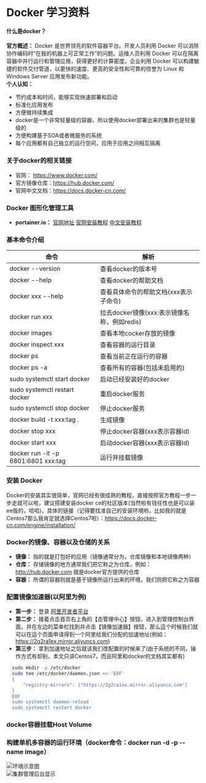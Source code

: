 # Docker 学习资料
#### 什么是docker？
**官方概述：** Docker 是世界领先的软件容器平台。开发人员利用 Docker 可以消除协作编码时“在我的机器上可正常工作”的问题。运维人员利用 Docker 可以在隔离容器中并行运行和管理应用，获得更好的计算密度。企业利用 Docker 可以构建敏捷的软件交付管道，以更快的速度、更高的安全性和可靠的信誉为 Linux 和 Windows Server 应用发布新功能。  
**个人认知：**  
* 节约成本和时间，能够实现快速部署和启动  
* 标准化应用发布 
* 方便做持续集成 
* docker是一个非常轻量级的容器，所以使用docker部署出来的集群也是轻量级的 
* 方便构建基于SOA或者微服务的系统 
* 每个应用都有自己独立的运行空间，应用于应用之间相互隔离 

### 关于docker的相关链接   
* 官网： https://www.docker.com/ 
* 官方镜像仓库：https://hub.docker.com/ 
* 官网中文文档：https://docs.docker-cn.com/  

### Docker 图形化管理工具    
* **portainer.io：**  [官网地址](https://portainer.io/) [官网安装教程](https://portainer.io/install.html)  [中文安装教程](http://blog.51cto.com/ganbing/2083051)  

### 基本命令介绍  

|        命令                           |                解析                                          |
|---------------------------------------|--------------------------------------------------------------|
| docker --version                      | 查看docker的版本号                                           |
| docker --help                         | 查看docker的帮助文档                                         |
| docker xxx --help                     | 查看具体命令的帮助文档(xxx表示子命令)                        |
| docker run xxx                        | 拉去docker镜像(xxx:表示镜像名称，例如redis)                  |
| docker images                         | 查看本地cocker存放的镜像                                     |
| docker inspect xxx                    | 查看容器的运行目录                                           |
| docker ps                             | 查看当前正在运行的容器                                       |
| docker ps -a                          | 查看所有的容器(包括未启用的)                                 |
| sudo systemctl start docker           | 启动已经安装好的docker                                       |
| sudo systemctl restart docker         | 重启docker服务                                               |
| sudo systemctl stop docker            | 停止docker服务                                               |
| docker build -t xxx:tag .             | 生成镜像                                                     |
| docker stop xxx                       | 停止docker容器(xxx表示容器Id)                                |
| docker start xxx                      | 启动docker容器(xxx表示容器Id)                                |
| docker run -it -p 6801:6801 xxx:tag   | 运行并挂载镜像                                               |


### 安装 Docker 
Docker的安装其实很简单，官网已经有很成熟的教程，直接按照官方教程一步一步走就可以啦，建议搭建安装docker ce的社区版本(当然啦有钱任性也是可以装ee版的，哈哈)，具体的链接（记得要找准自己的安装环境哟，比如我的就是Centos7那么我肯定就选择Centos7啦）：https://docs.docker-cn.com/engine/installation/  

### Docker的镜像、容器以及仓储的关系 
* **镜像：** 指的就是打包好的应用（镜像通常分为，仓库镜像和本地镜像两种）  
* **仓库：** 存储镜像的地方通常我们把它称之为仓库，例如：http://hub.docker.com 就是docker官方提供的仓库 
* **容器：** 所谓的容器则就是基于镜像所运行出来的环境，我们则把它称之为容器 

### 配置镜像加速器(以阿里为例)  
* **第一步：** 登录 [阿里开发者平台](https://dev.aliyun.com) 
* **第二步：** 接着点击首页右上角的【击管理中心】按钮，进入到管理控制台界面，并在左边的菜单栏找到并点击【镜像加速器】按钮，那么這个时候我们就可以在這个页面申请得到一个阿里给我们分配的加速地址(例如：https://2g2ra1ex.mirror.aliyuncs.com) 
* **第三步：** 拿到加速地址之后就该我们改配置的时候来了(由于系统的不同，操作方式有却别，本文只讲Centos7，而且阿里和docker的文档其实都有)  
```Bash
  sudo mkdir -p /etc/docker
  sudo tee /etc/docker/daemon.json <<-'EOF'
  {
      "registry-mirrors": ["https://2g2ra1ex.mirror.aliyuncs.com"]
  }
  EOF
  sudo systemctl daemon-reload
  sudo systemctl restart docker
```

### docker容器挂载Host Volume



### 构建单机多容器的运行环境（docker命令：docker run -d -p --name image） 
![环境示意图](https://github-1251498502.cos.ap-chongqing.myqcloud.com/Docker/20180826184415.png)  
![集群管理后台显示](https://github-1251498502.cos.ap-chongqing.myqcloud.com/Docker/20180826212023.png)
